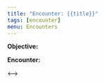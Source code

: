 ```yaml
---
title: "Encounter: {{title}}"
tags: [encounter]
menu: Encounters
---
```

**Objective:** 

**Encounter:**

 <--> 
